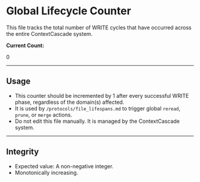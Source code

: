 <!-- @meta {
  "fileType": "counter",
  "purpose": "Tracks global WRITE-phase activity across all domains.",
  "editPolicy": "incrementOnly",
  "routeScope": "global"
} -->
# Global Lifecycle Counter

This file tracks the total number of WRITE cycles that have occurred across the entire ContextCascade system.

**Current Count:**

0

---
## Usage
- This counter should be incremented by 1 after every successful WRITE phase, regardless of the domain(s) affected.
- It is used by `/protocols/file_lifespans.md` to trigger global `reread`, `prune`, or `merge` actions.
- Do not edit this file manually. It is managed by the ContextCascade system.

---
## Integrity
- Expected value: A non-negative integer.
- Monotonically increasing.
